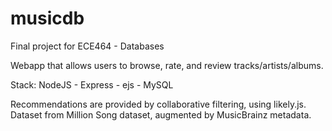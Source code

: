 # musicdb
Final project for ECE464 - Databases

Webapp that allows users to browse, rate, and review tracks/artists/albums.

Stack: NodeJS - Express - ejs - MySQL 

Recommendations are provided by collaborative filtering, using likely.js.
Dataset from Million Song dataset, augmented by MusicBrainz metadata.

